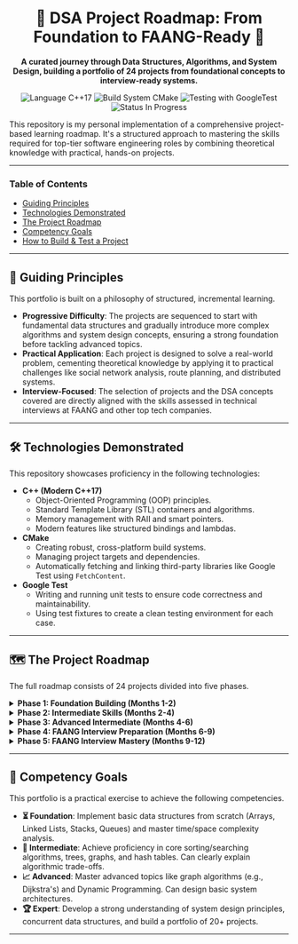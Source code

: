 <div align="center">

# 🚀 DSA Project Roadmap: From Foundation to FAANG-Ready 🚀

**A curated journey through Data Structures, Algorithms, and System Design, building a portfolio of 24 projects from foundational concepts to interview-ready systems.**

</div>

<p align="center">
  <img src="https://img.shields.io/badge/Language-C%2B%2B%2017-blue.svg" alt="Language C++17">
  <img src="https://img.shields.io/badge/Build-CMake-green.svg" alt="Build System CMake">
  <img src="https://img.shields.io/badge/Testing-GoogleTest-red.svg" alt="Testing with GoogleTest">
  <img src="https://img.shields.io/badge/Status-In%20Progress-yellow.svg" alt="Status In Progress">
</p>

This repository is my personal implementation of a comprehensive project-based learning roadmap. It's a structured approach to mastering the skills required for top-tier software engineering roles by combining theoretical knowledge with practical, hands-on projects.

---

### **Table of Contents**
* [Guiding Principles](#-guiding-principles)
* [Technologies Demonstrated](#-technologies-demonstrated)
* [The Project Roadmap](#-the-project-roadmap)
* [Competency Goals](#-competency-goals)
* [How to Build & Test a Project](#-how-to-build--test-a-project)

---

## 🧭 Guiding Principles

This portfolio is built on a philosophy of structured, incremental learning.

* **Progressive Difficulty**: The projects are sequenced to start with fundamental data structures and gradually introduce more complex algorithms and system design concepts, ensuring a strong foundation before tackling advanced topics.
* **Practical Application**: Each project is designed to solve a real-world problem, cementing theoretical knowledge by applying it to practical challenges like social network analysis, route planning, and distributed systems.
* **Interview-Focused**: The selection of projects and the DSA concepts covered are directly aligned with the skills assessed in technical interviews at FAANG and other top tech companies.

---

## 🛠️ Technologies Demonstrated

This repository showcases proficiency in the following technologies:

* **C++ (Modern C++17)**
    * Object-Oriented Programming (OOP) principles.
    * Standard Template Library (STL) containers and algorithms.
    * Memory management with RAII and smart pointers.
    * Modern features like structured bindings and lambdas.
* **CMake**
    * Creating robust, cross-platform build systems.
    * Managing project targets and dependencies.
    * Automatically fetching and linking third-party libraries like Google Test using `FetchContent`.
* **Google Test**
    * Writing and running unit tests to ensure code correctness and maintainability.
    * Using test fixtures to create a clean testing environment for each case.

---

## 🗺️ The Project Roadmap

The full roadmap consists of 24 projects divided into five phases.

<details>
<summary><strong>Phase 1: Foundation Building (Months 1-2)</strong></summary>
<br>

*This phase focuses on programming fundamentals and basic linear data structures.*

| # | Project | Core DSA Concepts | Status |
| :--- | :--- | :--- | :--- |
| 1 | Number Guessing Game | Linear search, basic sorting | 🟢 Completed ([View Project](https://github.com/indiser/DSA-Projects/tree/main/Number%20Guessing)) |
| 2 | Simple Calculator with History | Stack operations, arithmetic algorithms | 🟢 Completed ([View Project](https://github.com/indiser/DSA-Projects/tree/main/Calculator)) |
| 3 | To-Do List Application | CRUD operations, list manipulation | 🟢 Completed ([View Project](https://github.com/indiser/DSA-Projects/tree/main/ToDo%20List)) |
| 4 | Student Grade Management | Bubble sort, selection sort, linear search | 🟢 Completed ([View Project](https://github.com/indiser/DSA-Projects/tree/main/Student%20Grade%20Management)) |
| 5 | Library Management System | Hash functions, collision handling | 🟢 Completed ([View Project](https://github.com/indiser/DSA-Projects/tree/main/LibraryManagementSystem)) |
| 6 | Binary Search Tree | BST operations, DFS traversals | 🟢 Completed ([View Project](https://github.com/indiser/DSA-Projects/tree/main/BinarySearchTreeImplementation)) |

</details>

<details>
<summary><strong>Phase 2: Intermediate Skills (Months 2-4)</strong></summary>
<br>

*This phase moves on to core algorithms like advanced sorting and graph traversals.*

| # | Project | Core DSA Concepts | Status |
| :--- | :--- | :--- | :--- |
| 7 | Sorting Algorithm Visualizer | Merge sort, quick sort, heap sort | 🟢 Completed ([View Project](https://github.com/indiser/DSA-Projects/tree/main/Visualizer)) |
| 8 | Maze Solver | BFS, DFS, pathfinding | 🟢 Completed ([View Project](https://github.com/indiser/DSA-Projects/tree/main/Maze%20Solver)) |
| 9 | Spell Checker with Trie | Trie construction, string matching | 🟢 Completed ([View Project](https://github.com/indiser/DSA-Projects/tree/main/Spell%20Checker)) |
| 10 | File Compression (Huffman Coding) | Priority queues, Huffman algorithm | 🟢 Completed ([View Project](https://github.com/indiser/DSA-Projects/tree/main/Compression/Decompression)) |

</details>

<details>
<summary><strong>Phase 3: Advanced Intermediate (Months 4-6)</strong></summary>
<br>

*This phase tackles complex graph algorithms and dynamic programming patterns.*

| # | Project | Core DSA Concepts | Status |
| :--- | :--- | :--- | :--- |
| 11 | Social Network Recommender | Adjacency lists, BFS/DFS, shortest paths | 🟢 Completed ([View Project](https://github.com/indiser/DSA-Projects/tree/main/SocialMediaRecommendation)) |
| 12 | Travel Route Planner | Dijkstra's algorithm, A* search | 🟢 Completed ([View Project](https://github.com/indiser/DSA-Projects/tree/main/TravelPlanner)) |
| 13 | Stock Price Analysis | Sliding window, DP patterns, heaps | 🟡 Not Started |
| 14 | Text Analysis Tool (LCS) | Longest Common Subsequence, Edit Distance | ⚫ Not Started |

</details>

<details>
<summary><strong>Phase 4: FAANG Interview Preparation (Months 6-9)</strong></summary>
<br>

*This phase focuses on system design fundamentals and large-scale projects.*

| # | Project | Core DSA Concepts | Status |
| :--- | :--- | :--- | :--- |
| 15 | Distributed Cache (Mini-Redis) | LRU/LFU cache, consistent hashing | ⚫ Not Started |
| 16 | Real-Time Chat Application | Priority queues, graph algorithms | ⚫ Not Started |
| 17 | Search Engine & Web Crawler | Inverted index, PageRank algorithm | ⚫ Not Started |
| 18 | Version Control (Mini-Git) | Merkle trees, graph traversal, diff algorithms | ⚫ Not Started |
| 19 | Machine Learning Framework | Matrix operations, gradient descent, decision trees | ⚫ Not Started |
| 20 | Database Engine | B+ trees, query algorithms, transaction management | ⚫ Not Started |

</details>

<details>
<summary><strong>Phase 5: FAANG Interview Mastery (Months 9-12)</strong></summary>
<br>

*This final phase involves building specialized, domain-specific systems.*

| # | Project | Core DSA Concepts | Status |
| :--- | :--- | :--- | :--- |
| 21 | Blockchain Implementation | Hash chains, consensus algorithms | ⚫ Not Started |
| 22 | Recommendation Engine | Collaborative filtering, ML algorithms | ⚫ Not Started |
| 23 | E-commerce Order Processing | Distributed systems, inventory algorithms | ⚫ Not Started |
| 24 | Ride-Sharing Service | Geospatial & matching algorithms | ⚫ Not Started |

</details>

---

## 🎯 Competency Goals

This portfolio is a practical exercise to achieve the following competencies.

* **⏳ Foundation**: Implement basic data structures from scratch (Arrays, Linked Lists, Stacks, Queues) and master time/space complexity analysis.
* **🎯 Intermediate**: Achieve proficiency in core sorting/searching algorithms, trees, graphs, and hash tables. Can clearly explain algorithmic trade-offs.
* **📈 Advanced**: Master advanced topics like graph algorithms (e.g., Dijkstra's) and Dynamic Programming. Can design basic system architectures.
* **🏆 Expert**: Develop a strong understanding of system design principles, concurrent data structures, and build a portfolio of 20+ projects.

---
